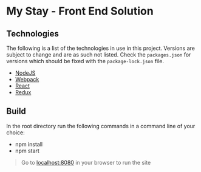 # My Stay - Front End Solution

## Technologies

The following is a list of the technologies in use in this project. Versions are subject to change and are as such not listed. Check the `packages.json` for versions which should be fixed with the `package-lock.json` file.

* [NodeJS](https://nodejs.org/)
* [Webpack](https://webpack.js.org/)
* [React](https://reactjs.org/)
* [Redux](https://redux.js.org/)

## Build

In the root directory run the following commands in a command line of your choice:
* npm install
* npm start
> Go to [localhost:8080](http://localhost:8080/) in your browser to run the site

